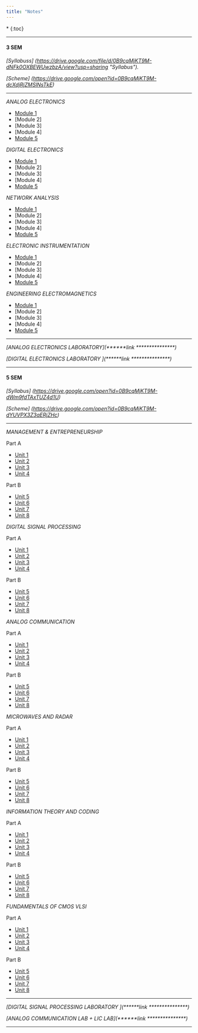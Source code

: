 ```yaml
---
title: "Notes"
---
```


<nav class="toc" markdown="1">
*   
{:toc}
</nav>
<hr>

#### 3 SEM
<i> [Syllabuss](https://drive.google.com/file/d/0B9cqMjKT9M-dNFk0OXBEWUwzbzA/view?usp=sharing "Syllabus").</i>


<i>[Scheme](https://drive.google.com/open?id=0B9cqMjKT9M-dcXdjRjZMSlNsTkE) </i>

<hr>


<i>ANALOG ELECTRONICS</i>

* [Module 1](/assets/test.pdf)  
* [Module 2] 
* [Module 3]  
* [Module 4] 
* [Module 5](/assets/test.pdf)  


<i>DIGITAL ELECTRONICS </i>

* [Module 1](/assets/test.pdf)  
* [Module 2] 
* [Module 3]  
* [Module 4] 
* [Module 5](/assets/test.pdf)  


<i>NETWORK ANALYSIS </i>

* [Module 1](/assets/test.pdf)  
* [Module 2] 
* [Module 3]  
* [Module 4] 
* [Module 5](/assets/test.pdf)  


<i>ELECTRONIC INSTRUMENTATION </i>

* [Module 1](/assets/test.pdf)  
* [Module 2] 
* [Module 3]  
* [Module 4] 
* [Module 5](/assets/test.pdf)  

<i>ENGINEERING ELECTROMAGNETICS </i>

* [Module 1](/assets/test.pdf)  
* [Module 2] 
* [Module 3]  
* [Module 4] 
* [Module 5](/assets/test.pdf)  


<hr>


<i>[ANALOG ELECTRONICS LABORATORY](******link ***************)  </i>


<i>[DIGITAL ELECTRONICS LABORATORY ](******link ***************)  </i>


<hr>



#### 5 SEM
<i>[Syllabus](https://drive.google.com/open?id=0B9cqMjKT9M-dWm9fdTAxTUZ4d1U) </i>


<i>[Scheme](https://drive.google.com/open?id=0B9cqMjKT9M-dYUVPX3Z3aERjZHc) </i>

<hr>


<i>MANAGEMENT & ENTREPRENEURSHIP</i>

 Part A

* [Unit 1](/assets/test.pdf)   
* [Unit 2](/assets/test.pdf)   
* [Unit 3](/assets/test.pdf)   
* [Unit 4](/assets/test.pdf) 

 Part B
  
* [Unit 5](/assets/test.pdf)   
* [Unit 6](/assets/test.pdf)   
* [Unit 7](/assets/test.pdf)  
* [Unit 8](/assets/test.pdf)    


<i>DIGITAL SIGNAL PROCESSING</i>

 Part A

* [Unit 1](/assets/test.pdf)   
* [Unit 2](/assets/test.pdf)   
* [Unit 3](/assets/test.pdf)   
* [Unit 4](/assets/test.pdf) 

 Part B
  
* [Unit 5](/assets/test.pdf)   
* [Unit 6](/assets/test.pdf)   
* [Unit 7](/assets/test.pdf)  
* [Unit 8](/assets/test.pdf)       


<i>ANALOG COMMUNICATION</i>

 Part A

* [Unit 1](/assets/test.pdf)   
* [Unit 2](/assets/test.pdf)   
* [Unit 3](/assets/test.pdf)   
* [Unit 4](/assets/test.pdf) 

 Part B
  
* [Unit 5](/assets/test.pdf)   
* [Unit 6](/assets/test.pdf)   
* [Unit 7](/assets/test.pdf)  
* [Unit 8](/assets/test.pdf)       


<i>MICROWAVES AND RADAR </i>

 Part A

* [Unit 1](/assets/test.pdf)   
* [Unit 2](/assets/test.pdf)   
* [Unit 3](/assets/test.pdf)   
* [Unit 4](/assets/test.pdf) 

 Part B
  
* [Unit 5](/assets/test.pdf)   
* [Unit 6](/assets/test.pdf)   
* [Unit 7](/assets/test.pdf)  
* [Unit 8](/assets/test.pdf)       


<i>INFORMATION THEORY AND CODING </i>

 Part A

* [Unit 1](/assets/test.pdf)   
* [Unit 2](/assets/test.pdf)   
* [Unit 3](/assets/test.pdf)   
* [Unit 4](/assets/test.pdf) 

 Part B
  
* [Unit 5](/assets/test.pdf)   
* [Unit 6](/assets/test.pdf)   
* [Unit 7](/assets/test.pdf)  
* [Unit 8](/assets/test.pdf)       


<i>FUNDAMENTALS OF CMOS VLSI</i>

 Part A

* [Unit 1](/assets/test.pdf)   
* [Unit 2](/assets/test.pdf)   
* [Unit 3](/assets/test.pdf)   
* [Unit 4](/assets/test.pdf) 

 Part B
  
* [Unit 5](/assets/test.pdf)   
* [Unit 6](/assets/test.pdf)   
* [Unit 7](/assets/test.pdf)  
* [Unit 8](/assets/test.pdf)    


<hr>


<i>[DIGITAL SIGNAL PROCESSING LABORATORY ](******link ***************)  </i>


<i>[ANALOG COMMUNICATION LAB + LIC LAB](******link ***************)  </i>


<hr>

